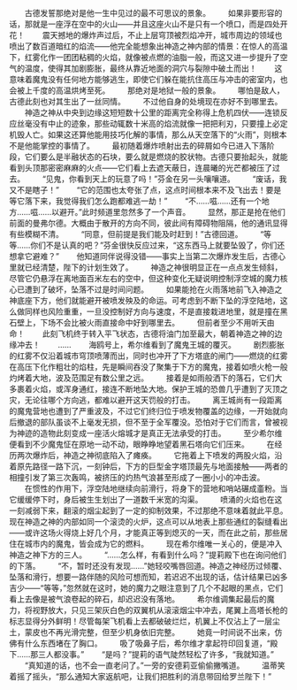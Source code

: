 　　古德发誓那绝对是他一生中见过的最不可思议的景象。
　　如果非要形容的话，那就是一座浮在空中的火山——并且这座火山不是只有一个喷口，而是四处开花！
　　震天撼地的爆炸声过后，不止上层穹顶被烈焰冲开，城市周边的领域也喷出了数百道暗红的焰流——他完全能想象出神造之神内部的情景：在惊人的高温下，红雾化作一团团粘稠的火焰，就像被点燃的油脂一般，而这又进一步提升了空气的温度，使得其加剧膨胀，最终从靠近地面的洞穴与裂隙中破土而出！
　　这意味着魔鬼没有任何地方能够逃生，即使它们躲在能抗住高压与冲击的密室内，也会被上千度的高温烘烤至死。
　　那绝对是地狱一般的景象。
　　哪怕是敌人，古德此刻也对其生出了一丝同情。
　　不过他自身的处境现在亦好不到哪里去。
　　神造之神从中央到边缘这短短数十公里的距离完全称得上危机四伏——连锁反应丝毫没有中止的迹象，那些动辄数十米高的焰流就像一把把利刃，只要撞上必定机毁人亡。如果这还算他能用技巧化解的事情，那么从天空落下的“火雨”，则根本不是他能掌控的事情了。
　　最初随着爆炸喷射出去的碎屑如今已进入下落阶段，它们要么是半融状态的石块，要么就是燃烧的胶状物。古德只要抬起头，就能看到头顶那密密麻麻的火点——它们看上去遮天蔽日，连晨曦的光芒都被压了过去。
　　“见鬼，你看到天上的玩意了吗！”芬金在另一头嚷嚷道。
　　“废话，我又不是瞎子！”
　　“它的范围也太夸张了点，这点时间根本来不及飞出去！要是等它落下来，我觉得我们怎么跑都难逃一劫！”
　　“不……嗞……还有一个地方……嗞……以避开。”此时频道里忽然多了一个声音。
　　显然，那正是抢在他们前面的曼弗尔德。大概由于散开的方向不同，彼此间有障碍物阻隔，他的通讯显得有些模糊不清。
　　“同意，但前提是我们能及时赶到！”古德回道。
　　“等等……你们不是认真的吧？”芬金很快反应过来，“这东西马上就要坠毁了，你们还想拿它避难？”
　　他知道同伴说得没错——事实上当第二次爆炸发生后，古德心里就已经清楚，陛下的计划生效了。
　　神造之神很明显正在一点点发生倾斜，尽管它仍悬浮在离地面百米左右的空中，但这种变化无疑说明控制浮空城的魔力核心已遭到了破坏，坠落不过是时间问题。
　　如果能抢在火雨落地前飞入神造之神底座下方，他们就能避开被喷发殃及的命运。可考虑到不断下坠的浮空陆地，这么做同样也风险重重，一旦没控制好方向与速度，不是直接栽进地里，就是撞在黑石壁上，下场不会比被火雨直接命中好到哪里去。
　　但前者至少不用听天由命！
　　此刻飞机终于转入平飞状态，古德将油门加至最大，朝着神造之神的边缘冲去！
　　……
　　海鸥号上，希尔维看到了魔鬼王城的覆灭。
　　剧烈膨胀的红雾不仅沿着城市穹顶喷薄而出，同时也冲开了下方塔底的闸门——燃烧的红雾在高压下化作粗壮的焰柱，先是瞬间吞没了聚集于下方的魔鬼，接着如喷火枪一般灼烤着大地，波及范围足有数公里之远。
　　接着是如雨般洒下的落石，它们大多裹着火焰，或浑身通红，接连不断地坠大地。保护王城的恐兽几乎遭到了灭顶之灾，无论往哪个方向逃，都难以避开这天罚般的打击。
　　离王城尚有一段距离的魔鬼营地也遭到了严重波及，不过它们终归位于喷发物覆盖的边缘，一开始就向后撤退的部队虽谈不上毫发无损，但不至于全军覆没。恐怕对于它们而言，曾被视为神迹的造物此刻变成一座活火熔城才是真正无法承受的打击。
　　至少希尔维便看到不少魔鬼怔在原地一动不动，眼睁睁地望着黑石塔向它们压来。
　　在经历两次爆炸后，神造之神彻底陷入了瘫痪。
　　它拖着上下喷发的两股火焰，沿着原先路径一路下沉，一刻钟后，下方的巨型金字塔顶最先与地面接触——两者的相撞引发了第三次轰鸣，被挤压的灼热气浪甚至形成了一圈小小的冲击波。
　　在惯性的作用下，浮空陆地继续向前滑行，将身下的营地和哨站碾成齑粉。当它缓缓停下时，身后被生生划出了一道数千米宽的沟渠。
　　喷涌的火焰也在这一刻减弱下来，翻滚的烟尘起到了一定的抑制效果，不过那绝不意味着就此平息。现在神造之神的内部如同一个滚烫的火炉，这点可以从地表上那些通红的裂缝看出——或许这场火得烧上好几个月，才能真正等到熄灭的一天，而在此之前，那些居住在城市内的魔鬼，皆会成为它的燃料。
　　现在希尔维唯一关心的，便是冲入神造之神下方的三人。
　　“……怎么样，有看到什么吗？”提莉殿下也在询问他们的下落。
　　“不，暂时还没有发现……”她轻咬嘴唇回道。神造之神经历过倾覆、坠落和滑行，想要一路伴随的风险可想而知，若迟迟不出现的话，估计结果已凶多吉少——“等等，”忽然就在这时，她的魔力之眼注意到了几个不起眼的黑点，它们看上去像是被气浪卷起的碎石，却迟迟没有落地。
　　希尔维调集起最后的魔力，将视野放大，只见三架灰白色的双翼机从滚滚烟尘中冲去，尾翼上高塔长枪的标志显得分外鲜明！尽管每架飞机看上去都破破烂烂，机翼上不仅沾上了一层尘土，蒙皮也不再光滑完整，但至少机身依旧完整。
　　她竟一时间说不出来，仿佛有什么东西堵在了胸口。
　　吸了吸鼻子后，希尔维才拿起符印回复道，“殿下……那三人都没事。”
　　“是吗？”提莉的语气陡然轻松了许多，“我就知道。”
　　“真知道的话，也不会一直老问了。”一旁的安德莉亚偷偷撇嘴道。
　　温蒂笑着摇了摇头，“那么通知大家返航吧，让我们把胜利的消息带回给罗兰陛下！”